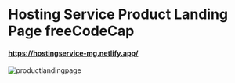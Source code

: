 # Hosting Service Product Landing Page freeCodeCap
#### https://hostingservice-mg.netlify.app/
![productlandingpage](https://user-images.githubusercontent.com/85064536/156332160-725f62d0-a069-4c3e-bfae-22fc7b1a39d7.jpg)

